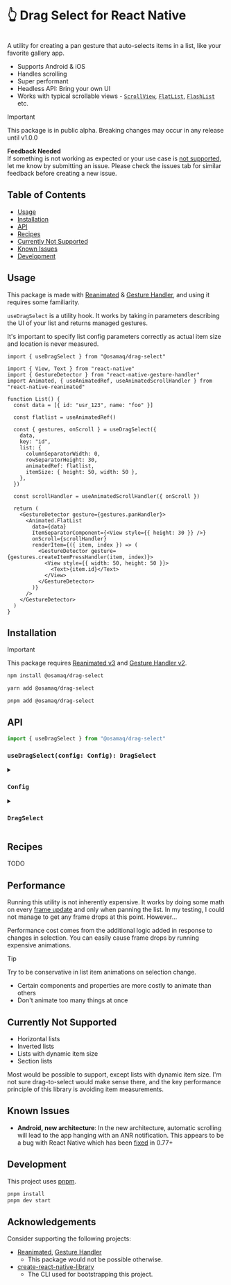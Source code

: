 # 👆 Drag Select for React Native

<pre></pre>

A utility for creating a pan gesture that auto-selects items in a list, like your favorite gallery app.

- Supports Android & iOS
- Handles scrolling
- Super performant
- Headless API: Bring your own UI
- Works with typical scrollable views - [`ScrollView`](https://reactnative.dev/docs/scrollview), [`FlatList`](https://reactnative.dev/docs/flatlist), [`FlashList`](https://shopify.github.io/flash-list/) etc.

> [!IMPORTANT]
> This package is in public alpha. Breaking changes may occur in any release until v1.0.0
>
> <strong>Feedback Needed</strong><br/>
> If something is not working as expected or your use case is [not supported](#currently-not-supported), let me know by submitting an issue. Please check the issues tab for similar feedback before creating a new issue.

## Table of Contents

- [Usage](#usage)
- [Installation](#installation)
- [API](#api)
- [Recipes](#recipes)
- [Currently Not Supported](#currently-not-supported)
- [Known Issues](#known-issues)
- [Development](#development)

## Usage

This package is made with [Reanimated](https://docs.swmansion.com/react-native-reanimated) & [Gesture Handler](https://docs.swmansion.com/react-native-gesture-handler), and using it requires some familiarity.

`useDragSelect` is a utility hook. It works by taking in parameters describing the UI of your list and returns managed gestures.

It's important to specify list config parameters correctly as actual item size and location is never measured.

```tsx
import { useDragSelect } from "@osamaq/drag-select"

import { View, Text } from "react-native"
import { GestureDetector } from "react-native-gesture-handler"
import Animated, { useAnimatedRef, useAnimatedScrollHandler } from "react-native-reanimated"

function List() {
  const data = [{ id: "usr_123", name: "foo" }]

  const flatlist = useAnimatedRef()

  const { gestures, onScroll } = useDragSelect({
    data,
    key: "id",
    list: {
      columnSeparatorWidth: 0,
      rowSeparatorHeight: 30,
      animatedRef: flatlist,
      itemSize: { height: 50, width: 50 },
    },
  })

  const scrollHandler = useAnimatedScrollHandler({ onScroll })

  return (
    <GestureDetector gesture={gestures.panHandler}>
      <Animated.FlatList
        data={data}
        ItemSeparatorComponent={<View style={{ height: 30 }} />}
        onScroll={scrollHandler}
        renderItem={({ item, index }) => (
          <GestureDetector gesture={gestures.createItemPressHandler(item, index)}>
            <View style={{ width: 50, height: 50 }}>
              <Text>{item.id}</Text>
            </View>
          </GestureDetector>
        )}
      />
    </GestureDetector>
  )
}
```

## Installation

> [!IMPORTANT]
> This package requires [Reanimated v3](https://docs.swmansion.com/react-native-reanimated/docs/fundamentals/getting-started/#installation) and [Gesture Handler v2](https://docs.swmansion.com/react-native-gesture-handler/docs/fundamentals/installation/).

```sh
npm install @osamaq/drag-select
```

```sh
yarn add @osamaq/drag-select
```

```sh
pnpm add @osamaq/drag-select
```

## API

```ts
import { useDragSelect } from "@osamaq/drag-select"
```

### `useDragSelect(config: Config): DragSelect`

<details>
<summary>

### `Config`

</summary>

```ts
interface Config<ListItem> {
  /**
   * The same array of items rendered on screen in a scrollable view.
   */
  data: Array<ListItem>
  /**
   * Key or path to nested key which uniquely identifies an item in the list.
   * Nested key path is specified using dot notation in a string e.g. `"user.id"`.
   *
   * @example
   * const item = { id: "usr_123", name: "foo" }
   * useDragSelect({ key: "id" })
   */
  key: PropertyPaths<ListItem>
  list: {
    /**
     * An [animated ref](https://docs.swmansion.com/react-native-reanimated/docs/core/useAnimatedRef) to
     * the scrollable view where the items are rendered.
     *
     * @example
     * const animatedRef = useAnimatedRef()
     * useDragSelect({ list: { animatedRef } })
     * return <Animated.FlatList ref={animatedRef} />
     */
    animatedRef: AnimatedRef<any>
    /**
     * Number of columns in the list.
     * @default 1
     */
    numColumns?: number
    /**
     * Amount of horizontal space between rows.
     */
    rowGap: number
    /**
     * Amount of vertical space between columns.
     */
    columnGap: number
    /**
     * Height and width of each item in the list.
     */
    itemSize: {
      width: number
      height: number
    }
    /**
     * Inner distance between edges of the list container and list items.
     * Use this to account for list headers/footers and/or padding.
     */
    contentInset?: {
      top?: number
      bottom?: number
      left?: number
      right?: number
    }
  }
  /**
   * Configuration for the long press gesture. Long pressing an item activates selection mode.
   * When selection mode is active, tapping any item will add or remove it from selection.
   */
  longPressGesture?: {
    /**
     * Whether long pressing to activate selection mode is enabled.
     * @default true
     */
    enabled?: boolean
    /**
     * The amount of time in milliseconds an item must be pressed before selection mode activates.
     * @default 300
     */
    minDurationMs?: number
  }
  /**
   * Configuration for automatic scrolling while panning gesture.
   */
  panScrollGesture?: {
    /**
     * Whether pan-scrolling is enabled.
     * @default true
     */
    enabled?: boolean
    /**
     * How close should the pointer be to the start of the list before **inverse** scrolling begins.
     * A value between 0 and 1 where 1 is equal to the height of the list.
     * @default 0.15
     */
    startThreshold?: number
    /**
     * How close should the pointer be to the end of the list before scrolling begins.
     * A value between 0 and 1 where 1 is equal to the height of the list.
     * @default 0.85
     */
    endThreshold?: number
    /**
     * The maximum scrolling speed when the pointer is near the starting edge of the list window.
     * Must be higher than 0.
     * @default
     *  - 8 on iOS
     *  - 1 on Android
     */
    startMaxVelocity?: number
    /**
     * The maximum scrolling speed when the pointer is at the ending edge of the list window.
     * Must be higher than 0.
     * @default
     *  - 8 on iOS
     *  - 1 on Android
     */
    endMaxVelocity?: number
  }
  /**
   * Invoked on the JS thread whenever an item is tapped, but not added to selection.
   * Use this callback to handle press events instead of wrapping items in a pressable component.
   */
  onItemPress?: (item: string, index: number) => void
  /**
   * Invoked on the JS thread whenever an item is added to selection.
   */
  onItemSelected?: (item: string, index: number) => void
  /**
   * Invoked on the JS thread whenever an item is removed from selection.
   */
  onItemDeselected?: (item: string, index: number) => void
}
```

</details>

<details>
<summary>

### `DragSelect`

</summary>

```ts
interface DragSelect<ListItem> {
  /**
   * Must be used with [`useAnimatedScrollHandler`](https://docs.swmansion.com/react-native-reanimated/docs/scroll/useAnimatedScrollHandler)
   * and passed to the animated list to use the pan-scroll gesture.
   * Used to obtain scroll offset and list window size.
   *
   * @example
   * const { onScroll } = useDragSelect()
   * const scrollHandler = useAnimatedScrollHandler(onScroll)
   * return <Animated.FlatList onScroll={scrollHandler} />
   */
  onScroll: (event: ReanimatedScrollEvent) => void
  gestures: {
    /**
     * This returns a composed [tap](https://docs.swmansion.com/react-native-gesture-handler/docs/gestures/tap-gesture) and
     * [long-press](https://docs.swmansion.com/react-native-gesture-handler/docs/gestures/long-press-gesture) gesture.
     * Note that the long press gesture can be disabled by setting `config.longPressGesture.enabled` to `false`. See {@link Config.longPressGesture}.
     *
     * Do not customize the behavior of this gesture directly.
     * Instead, [compose](https://docs.swmansion.com/react-native-gesture-handler/docs/gestures/composed-gestures) it with your own.
     *
     */
    createItemPressHandler: (
      item: ListItem,
      index: number
    ) => SimultaneousGesture
    /**
     * This is a single [pan gesture](https://docs.swmansion.com/react-native-gesture-handler/docs/gestures/pan-gesture).
     * If you need to rely solely on pressing items for selection, you can disable the pan gesture by setting `config.panScrollGesture.enabled` to `false`. See {@link Config.panScrollGesture}.
     *
     * Do not customize the behavior of this gesture directly.
     * Instead, [compose](https://docs.swmansion.com/react-native-gesture-handler/docs/gestures/composed-gestures) it with your own.
     */
    panHandler: PanGesture
  }
  selection: {
    /**
     * Whether the selection mode is active.
     *
     * When active, tapping list items will add them or remove them from selection.
     * Config callbacks {@link Config.onItemSelected} and {@link Config.onItemDeselected} will be invoked instead of {@link Config.onItemPress}.
     */
    active: DerivedValue<boolean>
    /**
     * Add an item to selection. When there are no selected items, adding a single item to selection activates selection mode.
     *
     * Must be invoked on the JS thread.
     * Note that updates are reflected asynchronously on the JS thread and synchronously on the UI thread.
     */
    add: (id: string) => void
    /**
     * Clear all selected items. Clearing selected items automatically deactivates selection mode.
     * Note that this does not trigger {@link Config.onItemDeselected}.
     *
     * Must be invoked on the JS thread.
     * Note that updates are reflected asynchronously on the JS thread and synchronously on the UI thread.
     */
    clear: () => void
    /**
     * Remove an item from selection.
     * When the last item is removed from selection, selection mode is deactivated.
     *
     * Must be invoked on the JS thread.
     * Note that updates are reflected asynchronously on the JS thread and synchronously on the UI thread.
     */
    delete: (id: string) => void
    /**
     * Indicates whether an item is selected.
     *
     * Must be invoked on the JS thread.
     * Note that updates are reflected asynchronously on the JS thread and synchronously on the UI thread.
     */
    has: (id: string) => boolean
    /**
     * Count of currently selected items.
     */
    size: DerivedValue<number>
    /**
     * A mapping between selected item IDs and their indices.
     */
    items: DerivedValue<Record<string, number>>
  }
}
```

</details>

## Recipes

TODO

## Performance

Running this utility is not inherently expensive. It works by doing some math on every [frame update](https://docs.swmansion.com/react-native-reanimated/docs/advanced/useFrameCallback/) and only when panning the list. In my testing, I could not manage to get any frame drops at this point. However...

Performance cost comes from the additional logic added in response to changes in selection. You can easily cause frame drops by running expensive animations.

> [!TIP]
> Try to be conservative in list item animations on selection change.
>
> - Certain components and properties are more costly to animate than others
> - Don't animate too many things at once

## Currently Not Supported

- Horizontal lists
- Inverted lists
- Lists with dynamic item size
- Section lists

Most would be possible to support, except lists with dynamic item size. I'm not sure drag-to-select would make sense there, and the key performance principle of this library is avoiding item measurements.

## Known Issues

- **Android, new architecture**: In the new architecture, automatic scrolling will lead to the app hanging with an ANR notification. This appears to be a bug with React Native which has been [fixed](https://github.com/facebook/react-native/pull/44725) in 0.77+

## Development

This project uses [pnpm](https://pnpm.io/installation).

```sh
pnpm install
pnpm dev start
```

## Acknowledgements

Consider supporting the following projects:

- [Reanimated](https://github.com/software-mansion/react-native-reanimated), [Gesture Handler](https://github.com/software-mansion/react-native-gesture-handler)
  - This package would not be possible otherwise.
- [create-react-native-library](https://github.com/callstack/react-native-builder-bob)
  - The CLI used for bootstrapping this project.